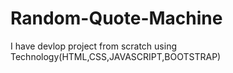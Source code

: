 # Random-Quote-Machine
I have devlop project  from scratch using Technology(HTML,CSS,JAVASCRIPT,BOOTSTRAP)

